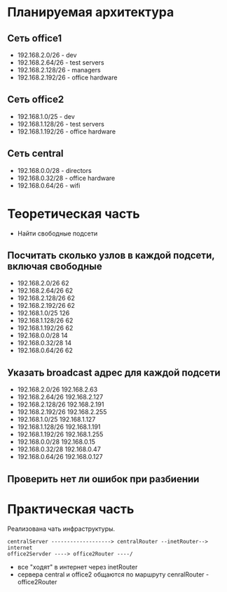 # Планируемая архитектура

## Сеть office1
- 192.168.2.0/26 - dev
- 192.168.2.64/26 - test servers
- 192.168.2.128/26 - managers
- 192.168.2.192/26 - office hardware

## Сеть office2
- 192.168.1.0/25 - dev
- 192.168.1.128/26 - test servers
- 192.168.1.192/26 - office hardware


## Сеть central
- 192.168.0.0/28 - directors
- 192.168.0.32/28 - office hardware
- 192.168.0.64/26 - wifi

# Теоретическая часть
- Найти свободные подсети
## Посчитать сколько узлов в каждой подсети, включая свободные
  - 192.168.2.0/26      62
  - 192.168.2.64/26	    62
  - 192.168.2.128/26    62
  - 192.168.2.192/26    62
  - 192.168.1.0/25	    126
  - 192.168.1.128/26    62
  - 192.168.1.192/26    62
  - 192.168.0.0/28      14
  - 192.168.0.32/28     14
  - 192.168.0.64/26     62

## Указать broadcast адрес для каждой подсети
  - 192.168.2.0/26 	    192.168.2.63
  - 192.168.2.64/26	    192.168.2.127
  - 192.168.2.128/26	192.168.2.191
  - 192.168.2.192/26	192.168.2.255
  - 192.168.1.0/25	    192.168.1.127
  - 192.168.1.128/26	192.168.1.191
  - 192.168.1.192/26	192.168.1.255
  - 192.168.0.0/28	    192.168.0.15
  - 192.168.0.32/28     192.168.0.47
  - 192.168.0.64/26	    192.168.0.127

## Проверить нет ли ошибок при разбиении

# Практическая часть
Реализована чать инфраструктуры.
```
centralServer -------------------> centralRouter --inetRouter--> internet
office2Servder ----> office2Router ----/
```

- все "ходят" в интернет через inetRouter
- сервера central и office2 общаются по маршруту cenralRouter - office2Router